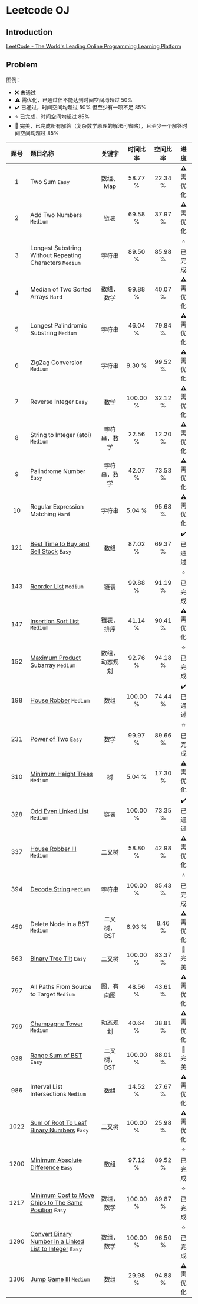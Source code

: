 # Leetcode OJ


## Introduction

[LeetCode - The World's Leading Online Programming Learning Platform](https://leetcode.com/)


## Problem

图例：

- :x: 未通过
- :warning: 需优化，已通过但不能达到时间空间均超过 50%
- :heavy_check_mark: 已通过，时间空间均超过 50% 但至少有一项不足 85%
- :star: 已完成，时间空间均超过 85%
- :star2: 完美，已完成所有解答（复杂数学原理的解法可省略），且至少一个解答时间空间均超过 85%


| 题号 | 题目名称                                                |    关键字    | 时间比率 | 空间比率 |       进度       |
| :--: | :------------------------------------------------------ | :----------: | :------: | :------: | :--------------: |
|  1   | Two Sum `Easy`                                          |  数组、Map   | 58.77 %  | 22.34 %  | :warning: 需优化 |
|  2   | Add Two Numbers `Medium`                                |     链表     | 69.58 %  | 37.97 %  | :warning: 需优化 |
|  3   | Longest Substring Without Repeating Characters `Medium` |    字符串    | 89.50 %  | 85.98 %  | :star: 已完成    |
|  4   | Median of Two Sorted Arrays `Hard`                      |  数组，数学  | 99.88 %  | 40.07 %  | :warning: 需优化 |
|  5   | Longest Palindromic Substring `Medium`                  |    字符串    | 46.04 %  | 79.84 %  | :warning: 需优化 |
|  6   | ZigZag Conversion `Medium`                              |    字符串    |  9.30 %  | 99.52 %  | :warning: 需优化 |
|  7   | Reverse Integer `Easy`                                  |     数学     | 100.00 % | 32.12 %  | :warning: 需优化 |
|  8   | String to Integer (atoi) `Medium`                       | 字符串，数学 | 22.56 %  | 12.20 %  | :warning: 需优化 |
|  9   | Palindrome Number `Easy`                                | 字符串，数学 | 42.07 %  | 73.53 %  | :warning: 需优化 |
|  10  | Regular Expression Matching `Hard`                      |    字符串    |  5.04 %  | 95.68 %  | :warning: 需优化 |
|  121 | [Best Time to Buy and Sell Stock](./p0121/best_time_to_buy_and_sell_stock/) `Easy` |     数组    |  87.02 % |  69.37 % | :heavy_check_mark: 已通过    |
|  143 | [Reorder List](./p0143/reorder_list/) `Medium`          |     链表     | 99.88 %  | 91.19 %  | :star: 已完成    |
|  147 | [Insertion Sort List](./p0147/insertion_sort_list/) `Medium` |  链表，排序   | 41.14 %  | 90.41 %  | :warning: 需优化 |
|  152 | [Maximum Product Subarray](./p0152/maximum_product_subarray/) `Medium` | 数组，动态规划 | 92.76 %  | 94.18 %  | :star: 已完成    |
|  198 | [House Robber](./p0198/house_robber) `Medium`           |     数组    | 100.00 % |  74.44 % | :heavy_check_mark: 已通过    |
|  231 | [Power of Two](./p0231/power_of_two/) `Easy`            |     数学     |  99.97 % |  89.66 % | :star: 已完成    |
|  310 | [Minimum Height Trees](./p0310/minimum_height_trees/) `Medium` |     树       |  5.04 %  | 17.30 %  | :warning: 需优化 |
|  328 | [Odd Even Linked List](./p0328/odd_even_linked_list) `Medium` |     链表    | 100.00 % |  73.35 % | :heavy_check_mark: 已通过    |
|  337 | [House Robber III](./p0337/house_robber_iii/) `Medium`  |   二叉树     | 58.80 %  | 42.98 %  | :warning: 需优化 |
|  394 | [Decode String](./p0394/decode_string/) `Medium`        |    字符串    | 100.00 % |  85.43 % | :star: 已完成    |
|  450 | Delete Node in a BST `Medium`                           | 二叉树，BST  |  6.93 %  |  8.46 %  | :warning: 需优化 |
|  563 | [Binary Tree Tilt](./p0563/binary_tree_tilt/) `Easy`    |   二叉树     | 100.00 % | 83.37 %  | :star2: 完美    |
|  797 | All Paths From Source to Target `Medium`                |  图，有向图  |  48.56 % |  43.61 % | :warning: 需优化 |
|  799 | [Champagne Tower](./p0799/champagne_tower/) `Medium`    |   动态规划   |  40.64 % |  38.81 % | :warning: 需优化 |
|  938 | [Range Sum of BST](./p0938/range_sum_of_bst/) `Easy`    | 二叉树，BST  | 100.00 % | 88.01 %  | :star2: 完美    |
|  986 | Interval List Intersections `Medium`                    |     数组    |  14.52 % |  27.67 % | :warning: 需优化 |
| 1022 | [Sum of Root To Leaf Binary Numbers](./p1022/sum_of_root_to_leaf_binary_numbers/) `Easy` |   二叉树     | 100.00 % |  25.98 % | :warning: 需优化 |
| 1200 | [Minimum Absolute Difference](./p1200/minimum_absolute_difference/) `Easy`  |     数组    |  97.12 % |  89.52 % | :star: 已完成    |
| 1217 | [Minimum Cost to Move Chips to The Same Position](./p1217/minimum_cost_to_move_chips_to_the_same_position/) `Easy`  |   数组，数学  | 100.00 % |  89.87 % | :star: 已完成    |
| 1290 | [Convert Binary Number in a Linked List to Integer](./p1290/convert_binary_number_in_a_linked_list_to_integer/) `Easy` |  数组，数学  | 100.00 % | 96.50 %  | :star: 已完成    |
| 1306 | [Jump Game III](./p1306/jump_game_iii/) `Medium`        |     数组    |  29.98 % |  94.88 % | :warning: 需优化 |



